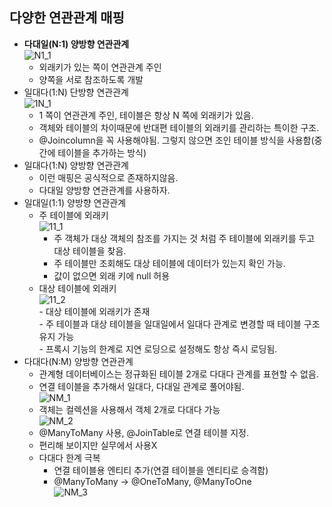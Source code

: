 ## 다양한 연관관계 매핑     
- <b>다대일(N:1) 양방향 연관관계</b>   
    ![N1_1](https://user-images.githubusercontent.com/59528611/218443122-65126329-3355-4cdc-ba87-918ca9637708.jpeg)     
    - 외래키가 있는 쪽이 연관관계 주인      
    - 양쪽을 서로 참조하도록 개발         
- 일대다(1:N) 단방향 연관관계        
    ![1N_1](https://user-images.githubusercontent.com/59528611/218448668-40b0ccf5-d9ac-4d10-bea8-508d5a161d87.jpeg)     
    - 1 쪽이 연관관계 주인, 테이블은 항상 N 쪽에 외래키가 있음.     
    - 객체와 테이블의 차이때문에 반대편 테이블의 외래키를 관리하는 특이한 구조.     
    - @Joincolumn을 꼭 사용해야됨. 그렇지 않으면 조인 테이블 방식을 사용함(중간에 테이블을 추가하는 방식)
- 일대다(1:N) 양방향 연관관계   
    - 이런 매핑은 공식적으로 존재하지않음.
    - 다대일 양방향 연관관계를 사용하자.      
- 일대일(1:1) 양방향 연관관계
    - 주 테이블에 외래키        
        ![11_1](https://user-images.githubusercontent.com/59528611/218453365-2dc8d958-ea09-48a9-90f2-ca4bcece7da0.jpeg)     
        - 주 객체가 대상 객체의 참조를 가지는 것 처럼 주 테이블에 외래키를 두고 대상 테이블을 찾음.     
        - 주 테이블만 조회해도 대상 테이블에 데이터가 있는지 확인 가능.     
        - 값이 없으면 외래 키에 null 허용
    - 대상 테이블에 외래키            
        ![11_2](https://user-images.githubusercontent.com/59528611/218453488-1e4655ab-245f-43a1-a89a-8d3427a3e33b.jpeg)     
            - 대상 테이블에 외래키가 존재       
            - 주 테이블과 대상 테이블을 일대일에서 일대다 관계로 변경할 때 테이블 구조 유지 가능        
            - 프록시 기능의 한계로 지연 로딩으로 설정해도 항상 즉시 로딩됨.     
- 다대다(N:M) 양방향 연관관계        
    - 관계형 데이터베이스는 정규화된 테이블 2개로 다대다 관계를 표현할 수 없음.     
    - 연결 테이블을 추가해서 일대다, 다대일 관계로 풀어야됨.        
    ![NM_1](https://user-images.githubusercontent.com/59528611/218476175-619d283f-29fd-4017-b812-e182700e64f3.jpeg)     
    - 객체는 컬렉션을 사용해서 객체 2개로 다대다 가능       
    ![NM_2](https://user-images.githubusercontent.com/59528611/218498094-8abeb410-c092-4942-818f-4e27c703a075.jpeg)     
    - @ManyToMany 사용, @JoinTable로 연결 테이블 지정.      
    - 편리해 보이지만 실무에서 사용X    
    - 다대다 한계 극복      
        - 연결 테이블용 엔티티 추가(연결 테이블을 엔티티로 승격함)      
        - @ManyToMany -> @OneToMany, @ManyToOne     
        ![NM_3](https://user-images.githubusercontent.com/59528611/218498676-dbe7f1d8-9804-421b-abc3-b076063643ee.jpeg)     

